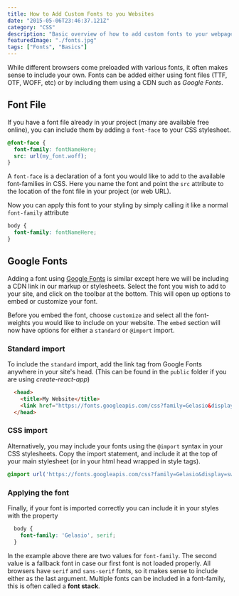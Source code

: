```yaml
---
title: How to Add Custom Fonts to you Websites
date: "2015-05-06T23:46:37.121Z"
category: "CSS"
description: "Basic overview of how to add custom fonts to your webpage or application. Use font files with @fontface or the Google Fonts CDN."
featuredImage: "./fonts.jpg"
tags: ["Fonts", "Basics"]
---
```


While different browsers come preloaded with various fonts, it often makes sense to include your own. Fonts can be added either using font files (TTF, OTF, WOFF, etc) or by including them using a CDN such as *Google Fonts*.

## Font File

If you have a font file already in your project (many are available free online), you can include them by adding a `font-face` to your CSS stylesheet.

```css
@font-face {
  font-family: fontNameHere;
  src: url(my_font.woff);
}
```

A `font-face` is a declaration of a font you would like to add to the available font-families in CSS. Here you name the font and point the `src` attribute to the location of the font file in your project (or web URL).

Now you can apply this font to your styling by simply calling it like a normal `font-family` attribute

```css
body {
  font-family: fontNameHere;
}
```

## Google Fonts

Adding a font using [Google Fonts](https://fonts.google.com/) is similar except here we will be including a CDN link in our markup or stylesheets. Select the font you wish to add to your site, and click on the toolbar at the bottom. This will open up options to embed or customize your font. 

Before you embed the font, choose `customize` and select all the font-weights you would like to include on your website. The `embed` section will now have options for either a `standard` or `@import` import. 

### Standard import

To include the `standard` import, add the link tag from Google Fonts anywhere in your site's head. (This can be found in the `public` folder if you are using *create-react-app*)

```html
  <head>
    <title>My Website</title>
    <link href="https://fonts.googleapis.com/css?family=Gelasio&display=swap" rel="stylesheet">
  </head>
```

### CSS import

Alternatively, you may include your fonts using the `@import` syntax in your CSS stylesheets. Copy the import statement, and include it at the top of your main stylesheet (or in your html head wrapped in style tags).

```css
@import url('https://fonts.googleapis.com/css?family=Gelasio&display=swap');
```

### Applying the font

Finally, if your font is imported correctly you can include it in your styles with the property

```css
  body {
    font-family: 'Gelasio', serif;
  }
```

In the example above there are two values for `font-family`. The second value is a fallback font in case our first font is not loaded properly. All browsers have `serif` and `sans-serif` fonts, so it makes sense to include either as the last argument. Multiple fonts can be included in a font-family, this is often called a **font stack**.
